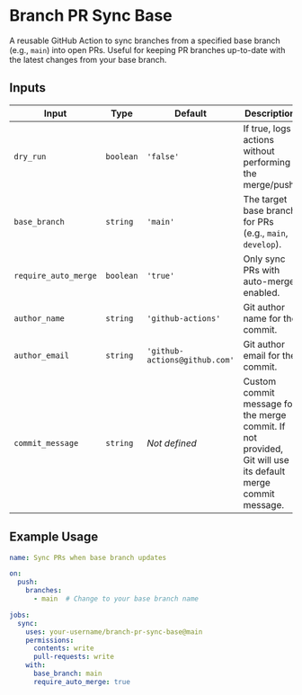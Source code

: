 # Branch PR Sync Base

A reusable GitHub Action to sync branches from a specified base branch (e.g., `main`) into open PRs. Useful for keeping PR branches up-to-date with the latest changes from your base branch.

## Inputs

| Input               | Type    | Default        | Description                                                 |
|---------------------|---------|----------------|-------------------------------------------------------------|
| `dry_run`           | `boolean`| `'false'`        | If true, logs actions without performing the merge/push.    |
| `base_branch`       | `string` | `'main'`       | The target base branch for PRs (e.g., `main`, `develop`).   |
| `require_auto_merge`| `boolean`| `'true'`         | Only sync PRs with auto-merge enabled.                      |
| `author_name`       | `string` | `'github-actions'` | Git author name for the commit.                             |
| `author_email`      | `string` | `'github-actions@github.com'` | Git author email for the commit.  |
| `commit_message`    | `string` | _Not defined_ | Custom commit message for the merge commit. If not provided, Git will use its default merge commit message. |

## Example Usage

```yaml
name: Sync PRs when base branch updates

on:
  push:
    branches:
      - main  # Change to your base branch name

jobs:
  sync:
    uses: your-username/branch-pr-sync-base@main
    permissions:
      contents: write
      pull-requests: write
    with:
      base_branch: main
      require_auto_merge: true
```
